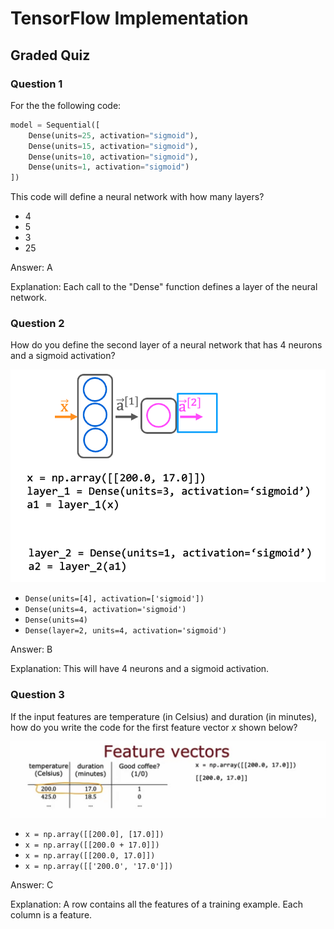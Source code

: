# TensorFlow Implementation

## Graded Quiz

### Question 1

For the the following code:

```python
model = Sequential([
    Dense(units=25, activation="sigmoid"),
    Dense(units=15, activation="sigmoid"),
    Dense(units=10, activation="sigmoid"),
    Dense(units=1, activation="sigmoid")
])
```

This code will define a neural network with how many layers?

- 4
- 5
- 3
- 25

Answer: A

Explanation: Each call to the "Dense" function defines a layer of the neural network.

### Question 2

How do you define the second layer of a neural network that has 4 neurons and a sigmoid activation?

![TensorFlowLayer](./images/C2_W1_Q3_TFLayer.png)

- `Dense(units=[4], activation=['sigmoid'])`
- `Dense(units=4, activation='sigmoid')`
- `Dense(units=4)`
- `Dense(layer=2, units=4, activation='sigmoid')`

Answer: B

Explanation: This will have 4 neurons and a sigmoid activation.

### Question 3

If the input features are temperature (in Celsius) and duration (in minutes), how do you write the code for the first feature vector $x$ shown below?

![FeatureVectors](./images/C2_W1_Q3_FeatureVectors.png)

- `x = np.array([[200.0], [17.0]])`
- `x = np.array([[200.0 + 17.0]])`
- `x = np.array([[200.0, 17.0]])`
- `x = np.array([['200.0', '17.0']])`

Answer: C

Explanation: A row contains all the features of a training example. Each column is a feature.

